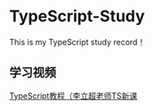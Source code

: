 # TypeScript-Study
This is my TypeScript study record！

## 学习视频
[TypeScript教程（李立超老师TS新课](https://www.bilibili.com/video/BV1Xy4y1v7S2/)
